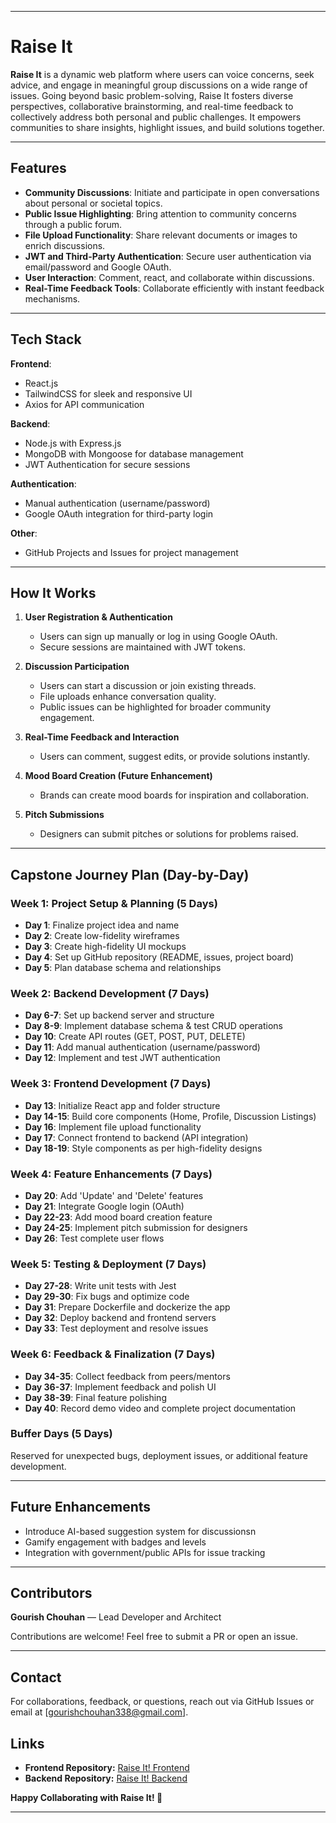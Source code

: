 
---

# Raise It

**Raise It** is a dynamic web platform where users can voice concerns, seek advice, and engage in meaningful group discussions on a wide range of issues. Going beyond basic problem-solving, Raise It fosters diverse perspectives, collaborative brainstorming, and real-time feedback to collectively address both personal and public challenges. It empowers communities to share insights, highlight issues, and build solutions together.

---

## Features

- **Community Discussions**: Initiate and participate in open conversations about personal or societal topics.
- **Public Issue Highlighting**: Bring attention to community concerns through a public forum.
- **File Upload Functionality**: Share relevant documents or images to enrich discussions.
- **JWT and Third-Party Authentication**: Secure user authentication via email/password and Google OAuth.
- **User Interaction**: Comment, react, and collaborate within discussions.
- **Real-Time Feedback Tools**: Collaborate efficiently with instant feedback mechanisms.

---

## Tech Stack

**Frontend**:
- React.js
- TailwindCSS for sleek and responsive UI
- Axios for API communication

**Backend**:
- Node.js with Express.js
- MongoDB with Mongoose for database management
- JWT Authentication for secure sessions

**Authentication**:
- Manual authentication (username/password)
- Google OAuth integration for third-party login

**Other**:
- GitHub Projects and Issues for project management

---

## How It Works

1. **User Registration & Authentication**
   - Users can sign up manually or log in using Google OAuth.
   - Secure sessions are maintained with JWT tokens.

2. **Discussion Participation**
   - Users can start a discussion or join existing threads.
   - File uploads enhance conversation quality.
   - Public issues can be highlighted for broader community engagement.

3. **Real-Time Feedback and Interaction**
   - Users can comment, suggest edits, or provide solutions instantly.

4. **Mood Board Creation (Future Enhancement)**
   - Brands can create mood boards for inspiration and collaboration.

5. **Pitch Submissions**
   - Designers can submit pitches or solutions for problems raised.

---

## Capstone Journey Plan (Day-by-Day)

### Week 1: Project Setup & Planning (5 Days)
- **Day 1**: Finalize project idea and name
- **Day 2**: Create low-fidelity wireframes
- **Day 3**: Create high-fidelity UI mockups
- **Day 4**: Set up GitHub repository (README, issues, project board)
- **Day 5**: Plan database schema and relationships

### Week 2: Backend Development (7 Days)
- **Day 6-7**: Set up backend server and structure
- **Day 8-9**: Implement database schema & test CRUD operations
- **Day 10**: Create API routes (GET, POST, PUT, DELETE)
- **Day 11**: Add manual authentication (username/password)
- **Day 12**: Implement and test JWT authentication

### Week 3: Frontend Development (7 Days)
- **Day 13**: Initialize React app and folder structure
- **Day 14-15**: Build core components (Home, Profile, Discussion Listings)
- **Day 16**: Implement file upload functionality
- **Day 17**: Connect frontend to backend (API integration)
- **Day 18-19**: Style components as per high-fidelity designs

### Week 4: Feature Enhancements (7 Days)
- **Day 20**: Add 'Update' and 'Delete' features
- **Day 21**: Integrate Google login (OAuth)
- **Day 22-23**: Add mood board creation feature
- **Day 24-25**: Implement pitch submission for designers
- **Day 26**: Test complete user flows

### Week 5: Testing & Deployment (7 Days)
- **Day 27-28**: Write unit tests with Jest
- **Day 29-30**: Fix bugs and optimize code
- **Day 31**: Prepare Dockerfile and dockerize the app
- **Day 32**: Deploy backend and frontend servers
- **Day 33**: Test deployment and resolve issues

### Week 6: Feedback & Finalization (7 Days)
- **Day 34-35**: Collect feedback from peers/mentors
- **Day 36-37**: Implement feedback and polish UI
- **Day 38-39**: Final feature polishing
- **Day 40**: Record demo video and complete project documentation

### Buffer Days (5 Days)
Reserved for unexpected bugs, deployment issues, or additional feature development.

---

## Future Enhancements
- Introduce AI-based suggestion system for discussionsn
- Gamify engagement with badges and levels
- Integration with government/public APIs for issue tracking

---

## Contributors

**Gourish Chouhan** — Lead Developer and Architect  

Contributions are welcome! Feel free to submit a PR or open an issue.   

---

## Contact

For collaborations, feedback, or questions, reach out via GitHub Issues or email at [gourishchouhan338@gmail.com].

## Links

*   **Frontend Repository:** [Raise It! Frontend](https://raiseit-phi.vercel.app)
*   **Backend Repository:** [Raise It! Backend](https://raiseit.onrender.com)

**Happy Collaborating with Raise It! 🚀**

---

